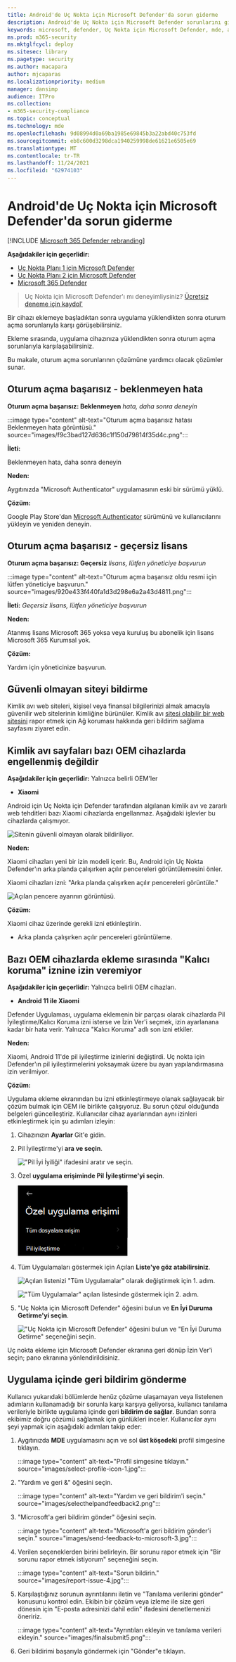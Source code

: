 ```yaml
---
title: Android'de Uç Nokta için Microsoft Defender'da sorun giderme
description: Android'de Uç Nokta için Microsoft Defender sorunlarını giderme
keywords: microsoft, defender, Uç Nokta için Microsoft Defender, mde, android, bulut, bağlantı, iletişim
ms.prod: m365-security
ms.mktglfcycl: deploy
ms.sitesec: library
ms.pagetype: security
ms.author: macapara
author: mjcaparas
ms.localizationpriority: medium
manager: dansimp
audience: ITPro
ms.collection:
- m365-security-compliance
ms.topic: conceptual
ms.technology: mde
ms.openlocfilehash: 9d08994d0a69ba1985e69845b3a22abd40c753fd
ms.sourcegitcommit: eb8c600d3298dca1940259998de61621e6505e69
ms.translationtype: MT
ms.contentlocale: tr-TR
ms.lasthandoff: 11/24/2021
ms.locfileid: "62974103"
---
```

# <a name="troubleshooting-issues-on-microsoft-defender-for-endpoint-on-android"></a>Android'de Uç Nokta için Microsoft Defender'da sorun giderme

[!INCLUDE [Microsoft 365 Defender rebranding](../../includes/microsoft-defender.md)]

**Aşağıdakiler için geçerlidir:**
- [Uç Nokta Planı 1 için Microsoft Defender](https://go.microsoft.com/fwlink/p/?linkid=2154037)
- [Uç Nokta Planı 2 için Microsoft Defender](https://go.microsoft.com/fwlink/p/?linkid=2154037)
- [Microsoft 365 Defender](https://go.microsoft.com/fwlink/?linkid=2118804)

> Uç Nokta için Microsoft Defender'ı mı deneyimliysiniz? [Ücretsiz deneme için kaydol'](https://signup.microsoft.com/create-account/signup?products=7f379fee-c4f9-4278-b0a1-e4c8c2fcdf7e&ru=https://aka.ms/MDEp2OpenTrial?ocid=docs-wdatp-exposedapis-abovefoldlink)

Bir cihazı eklemeye başladıktan sonra uygulama yüklendikten sonra oturum açma sorunlarıyla karşı görüşebilirsiniz.

Ekleme sırasında, uygulama cihazınıza yüklendikten sonra oturum açma sorunlarıyla karşılaşabilirsiniz.

Bu makale, oturum açma sorunlarının çözümüne yardımcı olacak çözümler sunar.

## <a name="sign-in-failed---unexpected-error"></a>Oturum açma başarısız - beklenmeyen hata

**Oturum açma başarısız: Beklenmeyen** *hata, daha sonra deneyin*

:::image type="content" alt-text="Oturum açma başarısız hatası Beklenmeyen hata görüntüsü." source="images/f9c3bad127d636c1f150d79814f35d4c.png":::

**İleti:**

Beklenmeyen hata, daha sonra deneyin

**Neden:**

Aygıtınızda "Microsoft Authenticator" uygulamasının eski bir sürümü yüklü.

**Çözüm:**

Google Play Store'dan [Microsoft Authenticator](https://play.google.com/store/apps/details?id=com.azure.authenticator) sürümünü ve kullanıcılarını yükleyin ve yeniden deneyin.

## <a name="sign-in-failed---invalid-license"></a>Oturum açma başarısız - geçersiz lisans

**Oturum açma başarısız: Geçersiz** *lisans, lütfen yöneticiye başvurun*

:::image type="content" alt-text="Oturum açma başarısız oldu resmi için lütfen yöneticiye başvurun." source="images/920e433f440fa1d3d298e6a2a43d4811.png":::

**İleti:** *Geçersiz lisans, lütfen yöneticiye başvurun*

**Neden:**

Atanmış lisans Microsoft 365 yoksa veya kuruluş bu abonelik için lisans Microsoft 365 Kurumsal yok.

**Çözüm:**

Yardım için yöneticinize başvurun.

## <a name="report-unsafe-site"></a>Güvenli olmayan siteyi bildirme

Kimlik avı web siteleri, kişisel veya finansal bilgilerinizi almak amacıyla güvenilir web sitelerinin kimliğine bürünüler. Kimlik avı [sitesi olabilir bir web sitesini](https://www.microsoft.com/wdsi/filesubmission/exploitguard/networkprotection) rapor etmek için Ağ koruması hakkında geri bildirim sağlama sayfasını ziyaret edin.

## <a name="phishing-pages-arent-blocked-on-some-oem-devices"></a>Kimlik avı sayfaları bazı OEM cihazlarda engellenmiş değildir

**Aşağıdakiler için geçerlidir:** Yalnızca belirli OEM'ler

- **Xiaomi**

Android için Uç Nokta için Defender tarafından algılanan kimlik avı ve zararlı web tehditleri bazı Xiaomi cihazlarda engellanmaz. Aşağıdaki işlevler bu cihazlarda çalışmıyor.

![Sitenin güvenli olmayan olarak bildiriliyor.](images/0c04975c74746a5cdb085e1d9386e713.png)

**Neden:**

Xiaomi cihazları yeni bir izin modeli içerir. Bu, Android için Uç Nokta Defender'ın arka planda çalışırken açılır pencereleri görüntülemesini önler.

Xiaomi cihazları izni: "Arka planda çalışırken açılır pencereleri görüntüle."

![Açılan pencere ayarının görüntüsü.](images/6e48e7b29daf50afddcc6c8c7d59fd64.png)

**Çözüm:**

Xiaomi cihaz üzerinde gerekli izni etkinleştirin.

- Arka planda çalışırken açılır pencereleri görüntüleme.

## <a name="unable-to-allow-permission-for-permanent-protection-during-onboarding-on-some-oem-devices"></a>Bazı OEM cihazlarda ekleme sırasında "Kalıcı koruma" iznine izin veremiyor

**Aşağıdakiler için geçerlidir:** Yalnızca belirli OEM cihazları.

- **Android 11 ile Xiaomi**

Defender Uygulaması, uygulama eklemenin bir parçası olarak cihazlarda Pil İyileştirme/Kalıcı Koruma izni isterse ve İzin Ver'i seçmek, izin ayarlanana kadar bir hata verir. Yalnızca "Kalıcı Koruma" adlı son izni etkiler. 

**Neden:**

Xiaomi, Android 11'de pil iyileştirme izinlerini değiştirdi. Uç nokta için Defender'ın pil iyileştirmelerini yoksaymak üzere bu ayarı yapılandırmasına izin verilmiyor.

**Çözüm:**

Uygulama ekleme ekranından bu izni etkinleştirmeye olanak sağlayacak bir çözüm bulmak için OEM ile birlikte çalışıyoruz. Bu sorun çözul olduğunda belgeleri güncelleştiriz.
Kullanıcılar cihaz ayarlarından aynı izinleri etkinleştirmek için şu adımları izleyin: 

1. Cihazınızın **Ayarlar** Git'e gidin.

2. Pil İyileştirme'yi **ara ve seçin**.

   !["Pil İyi İyiliği" ifadesini aratır ve seçin.](images/search-battery-optimisation.png)

3. Özel **uygulama erişiminde Pil** **İyileştirme'yi seçin**.

   ![Özel uygulama erişimi'de "Pil İyiliği" öğesini seçin.](images/special-app-access.png)

4. Tüm Uygulamaları göstermek için Açılan **Liste'ye göz atabilirsiniz**.

   ![Açılan listenizi "Tüm Uygulamalar" olarak değiştirmek için 1. adım.](images/show-all-apps-2.png)

   !["Tüm Uygulamalar" açılan listesinde göstermek için 2. adım.](images/show-all-apps-1.png)

5. "Uç Nokta için Microsoft Defender" öğesini bulun ve **En İyi Duruma Getirme'yi seçin**.

   !["Uç Nokta için Microsoft Defender" öğesini bulun ve "En İyi Duruma Getirme" seçeneğini seçin.](images/select-dont-optimise.png)

Uç nokta ekleme için Microsoft Defender ekranına geri dönüp İzin Ver'i seçin; pano ekranına yönlendirildisiniz.

## <a name="send-in-app-feedback"></a>Uygulama içinde geri bildirim gönderme

Kullanıcı yukarıdaki bölümlerde henüz çözüme ulaşamayan veya listelenen adımların kullanamadığı bir sorunla karşı karşıya geliyorsa, kullanıcı tanılama verileriyle birlikte uygulama içinde  geri **bildirim de sağlar**. Bundan sonra ekibimiz doğru çözümü sağlamak için günlükleri inceler. Kullanıcılar aynı şeyi yapmak için aşağıdaki adımları takip eder:

1.  Aygıtınızda **MDE** uygulamasını açın ve sol **üst köşedeki** profil simgesine tıklayın.

    :::image type="content" alt-text="Profil simgesine tıklayın." source="images/select-profile-icon-1.jpg":::

2.  "Yardım ve geri &" öğesini seçin.

    :::image type="content" alt-text="Yardım ve geri bildirim'i seçin." source="images/selecthelpandfeedback2.png":::

3.  "Microsoft'a geri bildirim gönder" öğesini seçin.

    :::image type="content" alt-text="Microsoft'a geri bildirim gönder'i seçin." source="images/send-feedback-to-microsoft-3.jpg":::

4.  Verilen seçeneklerden birini belirleyin. Bir sorunu rapor etmek için "Bir sorunu rapor etmek istiyorum" seçeneğini seçin.

    :::image type="content" alt-text="Sorun bildirin." source="images/report-issue-4.jpg":::

5.  Karşılaştığınız sorunun ayrıntılarını iletin ve "Tanılama verilerini gönder" konusunu kontrol edin. Ekibin bir çözüm veya izleme ile size geri dönesin için "E-posta adresinizi dahil edin" ifadesini denetlemenizi öneririz.

    :::image type="content" alt-text="Ayrıntıları ekleyin ve tanılama verileri ekleyin." source="images/finalsubmit5.png":::

6.  Geri bildirimi başarıyla göndermek için "Gönder"e tıklayın.
